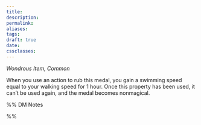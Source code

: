 ```yaml
---
title: 
description: 
permalink: 
aliases: 
tags: 
draft: true
date: 
cssclasses:
---
```

_Wondrous Item, Common_

When you use an action to rub this medal, you gain a swimming speed equal to your walking speed for 1 hour. Once this property has been used, it can’t be used again, and the medal becomes nonmagical.


%% DM Notes



%%
